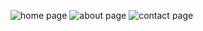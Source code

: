 ![home page](https://github.com/rajankita098/airWaterPjt/assets/129537014/c167db0f-fbf1-48ba-a154-61a1259ed83a)
![about page](https://github.com/rajankita098/airWaterPjt/assets/129537014/921161e0-3d5e-47b9-bda7-7a596328fa54)
![contact page](https://github.com/rajankita098/airWaterPjt/assets/129537014/d4c31c9c-606c-4085-80f6-8a2a1a45b831)
